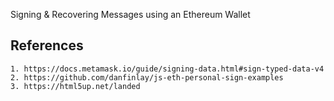 Signing &amp; Recovering Messages using an Ethereum Wallet

## References
```
1. https://docs.metamask.io/guide/signing-data.html#sign-typed-data-v4
2. https://github.com/danfinlay/js-eth-personal-sign-examples
3. https://html5up.net/landed
```
